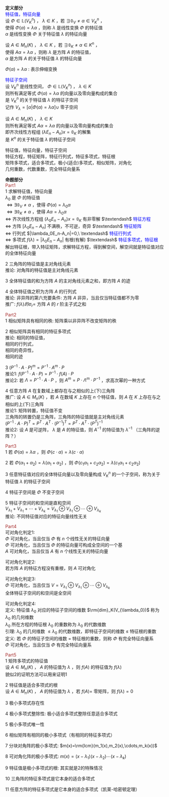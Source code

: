 **定义部分**  
<font color=blue>特征值，特征向量</font>  
设 $\Phi\in\mathbb{L}(V_K^n)$ ， $\lambda\in K$ ，若 $\exists\mathbb{0}_V\neq\alpha\in V_K^n$ ，  
使得 $\Phi(\alpha)=\lambda\alpha$ ，则称 $\lambda$ 是线性变换 $\Phi$ 的特征值  
 $\alpha$ 是线性变换 $\Phi$ 关于特征值 $\lambda$ 的特征向量  
  
设 $A\in M_n(K)$ ， $\lambda\in K$ ，若 $\exists\mathbb{0}_K\neq\alpha\in K^n$ ，  
使得 $A\alpha=\lambda\alpha$ ，则称 $\lambda$ 是方阵 $A$ 的特征值，  
 $\alpha$ 是方阵 $A$ 的关于特征值 $\lambda$ 的特征向量  
  
 $\Phi(\alpha)=\lambda\alpha$ : 表示伸缩变换  
  
<font color=blue>特征子空间</font>  
设 $V_K^n$ 是线性空间， $\Phi\in\mathbb{L}(V_K^n)$ ， $\lambda\in K$  
则所有满足等式 $\Phi(\alpha)=\lambda\alpha$ 的向量以及零向量构成的集合  
是 $V_K^n$ 的关于特征值 $\lambda$ 的特征子空间  
记作 $V_\lambda=[\alpha|\Phi(\alpha)=\lambda\alpha]\cup$ 零子空间  
  
设 $A\in M_n(K)$ ， $\lambda\in K$  
则所有满足等式 $A\alpha=\lambda\alpha$ 的向量以及零向量构成的集合  
即齐次线性方程组 $(\lambda E_n-A_n)x=\mathbb{0}_K$ 的解集  
是 $K^n$ 的关于特征值 $\lambda$ 的特征子空间  
  
特征值，特征向量，特征子空间  
特征方程，特征矩阵，特征行列式，特征多项式，特征根  
矩阵多项式，适合多项式，极小(适合)多项式，相似矩阵，对角化  
几何重数，代数重数，完全特征向量系  
  
**命题部分**  
<font color=brown>Part1</font>  
1 求解特征值，特征向量  
 $\lambda_0$ 是 $\Phi$ 的特征值  
 $\Leftrightarrow\exists\mathbb{0}_V\neq\alpha$ ，使得 $\Phi(\alpha)=\lambda_0\alpha$  
 $\Leftrightarrow\exists\mathbb{0}_K\neq\alpha$ ，使得 $A\alpha=\lambda_0\alpha$  
 $\Leftrightarrow$ 齐次线性方程组 $(\lambda_0E_n-A_n)x=\mathbb{0}_K$ 有非零解 $\textendash$ <font color=blue>特征方程</font>  
 $\Leftrightarrow$ 方阵 $[\lambda_0E_n-A_n]$ 不满秩，不可逆，奇异 $\textendash$ <font color=blue>特征矩阵</font>  
 $\Leftrightarrow$ 行列式 $|\lambda_0E_n-A_n|=0,\ \textendash$ <font color=blue>特征行列式</font>  
 $\Leftrightarrow$ 多项式 $f(\lambda)=|\lambda_0E_n-A_n|$ 有根(有解) $\textendash$ <font color=blue>特征多项式，特征根</font>  
解出特征根，带入特征矩阵，求解特征方程，得到解空间，解空间就是特征值对应的全体特征向量  
  
2 三角阵的特征值是主对角线元素  
推论: 对角阵的特征值是主对角线元素  
  
3 全体特征值的和为方阵 $A$ 的主对角线元素之和，即方阵 $A$ 的迹  
  
4 全体特征值之积为方阵 $A$ 的行列式  
推论: 非异阵的第六充要条件: 方阵 $A$ 非异，当且仅当特征值都不为零  
推广:  $f(\lambda)的\sigma_r=$ 方阵 $A$ 的 $r$ 阶主子式之和  
  
<font color=brown>Part2</font>  
1 相似矩阵具有相同的秩: 矩阵乘以非异阵不改变矩阵的秩  
  
2 相似矩阵具有相同的特征多项式  
推论: 相同的特征值，  
相同的行列式，  
相同的奇异性，  
相同的迹  
  
3  $(P^{-1}\cdot A\cdot P)^m=P^{-1}\cdot A^m\cdot P$  
推论1:  $f(P^{-1}\cdot A\cdot P)=P^{-1}\cdot f(A)\cdot P$  
推论2: 若 $\Lambda=P^{-1}\cdot A\cdot P$ ，则 $A^m=P\cdot\Lambda^m\cdot P^{-1}$ ，求高次幂的一种方式  
  
4 任意方阵 $A$ 在复数域上都存在与之相似的上(下)三角阵  
推广: 设 $A\in M_n(K)$ ，若 $A$ 在数域 $K$ 上存在 $n$ 个特征值，则 $A$ 在 $K$ 上存在与之相似的上(下)三角阵  
推论1: 矩阵转置，特征值不变  
三角阵的转置仍是三角阵，三角阵的特征值就是主对角线元素  
 $(P^{-1}\cdot A\cdot P)^T=P^T\cdot A^T\cdot(P^{-1})^T=P^T\cdot A^T\cdot(P^T)^{-1}$  
推论2: 设 $A$ 是可逆阵， $\lambda$ 是 $A$ 的特征值，则 $A^{-1}$ 的特征值为 $\lambda^{-1}$ （三角阵的逆阵？）  
  
<font color=brown>Part3</font>  
1 若 $\Phi(\alpha)=\lambda\alpha$ ，则 $\Phi(c\cdot\alpha)=\lambda(c\cdot\alpha)$  
  
2 若 $\Phi(\alpha_1+\alpha_2)=\lambda(\alpha_1+\alpha_2)$ ，则 $\Phi(c_1\alpha_1+c_2\alpha_2)=\lambda(c_1\alpha_1+c_2\alpha_2)$  
  
3 任意特征值对应的全体特征向量以及零向量构成 $V_K^n$ 的一个子空间，称为关于特征值 $\lambda$ 的特征子空间  
  
4 特征子空间是 $\Phi$ 不变子空间  
  
5 特征子空间的和空间是直和空间  
 $V_{\lambda_1}+V_{\lambda_1}+\cdots+V_{\lambda_k}=V_{\lambda_1}\oplus V_{\lambda_1}\oplus \cdots\oplus V_{\lambda_k}$  
推论: 不同特征值对应的特征向量线性无关  
  
<font color=brown>Part4</font>  
可对角化判定1:  
 $\Phi$ 可对角化，当且仅当 $\Phi$ 有 $n$ 个线性无关的特征向量  
 $\Phi$ 可对角化，当且仅当 $\Phi$ 的特征向量可构成全空间的一个基  
 $A$ 可对角化，当且仅当 $A$ 有 $n$ 个线性无关的特征向量  
  
可对角化判定2:  
若方阵 $A$ 的特征方程没有重根，则 $A$ 可对角化  
  
可对角化判定3:  
 $\Phi$ 可对角化，当且仅当 $V=V_{\lambda_1}\oplus V_{\lambda_1}\oplus \cdots\oplus V_{\lambda_k}$  
全体特征子空间的和空间是全空间  
  
可对角化判定4:  
定义: 特征值 $\lambda_0$ 对应的特征子空间的维数 $\rm{dim}_K(V_{\lambda_0})$ 称为 $\lambda_0$ 的几何维数  
 $\lambda_0$ 所在方程的特征根 $\lambda_0$ 的重数称为 $\lambda_0$ 的代数维数  
引理:  $\lambda_0$ 的几何维数 $\le\lambda_0$ 的代数维数，即特征子空间的维数 $\le$ 特征根的重数  
定义: 若 $\Phi$ 的特征子空间的维数 $=$ 特征根的重数，则称 $\Phi$ 有完全特征向量系  
 $\Phi$ 可对角化，当且仅当 $\Phi$ 有完全特征向量系  
  
<font color=brown>Part5</font>  
1 矩阵多项式的特征值  
设 $A\in M_n(K)$ ， $A$ 的特征值为 $\lambda$ ，则 $f(A)$ 的特征值为 $f(\lambda)$  
貌似2的证明方法可以用来证明1  
  
2 特征值是适合多项式的根  
设 $A\in M_n(K)$ ， $A$ 的特征值为 $\lambda$ ，若 $f(A)=$ 零矩阵，则 $f(\lambda)=0$  
  
3 极小多项式存在性  
  
4 极小多项式整除性: 极小适合多项式整除任意适合多项式  
  
5 极小多项式唯一性  
  
6 相似矩阵有相同的极小多项式（有相同的特征多项式）  
  
7 分块对角阵的极小多项式:  $m(x)=\rm{lcm}(m_1(x),m_2(x),\cdots,m_k(x))$  
  
8 可对角化阵的极小多项式:  $m(x)=(x-\lambda_1)(x-\lambda_2)\cdots(x-\lambda_k)$  
  
9 特征值是极小多项式的根: 其实就是2的特殊情况  
  
10 三角阵的特征多项式是它本身的适合多项式  
  
11 任意方阵的特征多项式是它本身的适合多项式（凯莱-哈密顿定理）  
